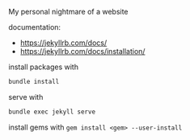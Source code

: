 My personal nightmare of a website

documentation:
- https://jekyllrb.com/docs/
- https://jekyllrb.com/docs/installation/


install packages with 
```bash
bundle install
```

serve with 
```bash
bundle exec jekyll serve
```


install gems with `gem install <gem> --user-install`